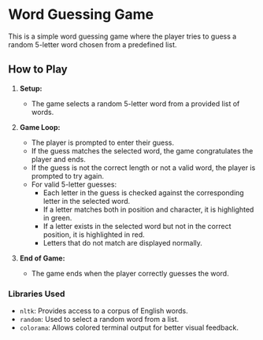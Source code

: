 # Word Guessing Game

This is a simple word guessing game where the player tries to guess a random 5-letter word chosen from a predefined list.

## How to Play

1. **Setup:**
   - The game selects a random 5-letter word from a provided list of words.

2. **Game Loop:**
   - The player is prompted to enter their guess.
   - If the guess matches the selected word, the game congratulates the player and ends.
   - If the guess is not the correct length or not a valid word, the player is prompted to try again.
   - For valid 5-letter guesses:
     - Each letter in the guess is checked against the corresponding letter in the selected word.
     - If a letter matches both in position and character, it is highlighted in green.
     - If a letter exists in the selected word but not in the correct position, it is highlighted in red.
     - Letters that do not match are displayed normally.

3. **End of Game:**
   - The game ends when the player correctly guesses the word.

### Libraries Used

- `nltk`: Provides access to a corpus of English words.
- `random`: Used to select a random word from a list.
- `colorama`: Allows colored terminal output for better visual feedback.


